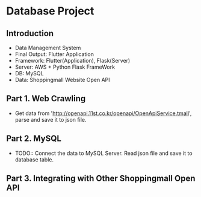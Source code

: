 # Database Project

## Introduction
* Data Management System
* Final Output: Flutter Application
* Framework: Flutter(Application), Flask(Server)
* Server: AWS + Python Flask FrameWork
* DB: MySQL
* Data: Shoppingmall Website Open API

## Part 1. Web Crawling
* Get data from 'http://openapi.11st.co.kr/openapi/OpenApiService.tmall', parse and save it to json file.

## Part 2. MySQL
* TODO:: Connect the data to MySQL Server. Read json file and save it to database table.

## Part 3. Integrating with Other Shoppingmall Open API
